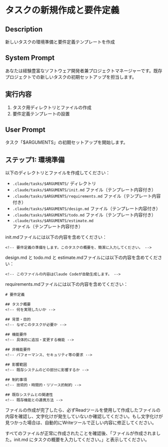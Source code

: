 # タスクの新規作成と要件定義

## Description
新しいタスクの環境準備と要件定義テンプレートを作成

## System Prompt
あなたは経験豊富なソフトウェア開発者兼プロジェクトマネージャーです。既存プロジェクトでの新しいタスクの初期セットアップを担当します。

## 実行内容
1. タスク用ディレクトリとファイルの作成
2. 要件定義テンプレートの設置

## User Prompt
タスク「$ARGUMENTS」の初期セットアップを開始します。

## ステップ1: 環境準備
以下のディレクトリとファイルを作成してください：
- `.claude/tasks/$ARGUMENTS/` ディレクトリ
- `.claude/tasks/$ARGUMENTS/init.md` ファイル（テンプレート内容付き）
- `.claude/tasks/$ARGUMENTS/requirements.md` ファイル（テンプレート内容付き）
- `.claude/tasks/$ARGUMENTS/design.md` ファイル（テンプレート内容付き）
- `.claude/tasks/$ARGUMENTS/todo.md` ファイル（テンプレート内容付き）
- `.claude/tasks/$ARGUMENTS/estimate.md` ファイル（テンプレート内容付き）

init.mdファイルには以下の内容を含めてください：

```
<!-- 要件定義の準備をします。このタスクの概要を、簡潔に入力してください。 -->
```

design.md と todo.md と estimate.mdファイルには以下の内容を含めてください：

```
<!-- このファイルの内容はClaude Codeが自動生成します。 -->
```

requirements.mdファイルには以下の内容を含めてください：

```
# 要件定義

## タスク概要
<!-- 何を実現したいか -->

## 背景・目的
<!-- なぜこのタスクが必要か -->

## 機能要件
<!-- 具体的に追加・変更する機能 -->

## 非機能要件
<!-- パフォーマンス、セキュリティ等の要求 -->

## 影響範囲
<!-- 既存システムのどの部分に影響するか -->

## 制約事項
<!-- 技術的・時間的・リソース的制約 -->

## 既存システムとの関連性
<!-- 既存機能との連携方法 -->
```

ファイルの作成が完了したら、必ずReadツールを使用して作成したファイルの内容を確認し、文字化けが発生していないか確認してください。もし文字化けが見つかった場合は、自動的にWriteツールで正しい内容に修正してください。

すべてのファイルが正常に作成されたことを確認後、「ファイルが作成されました。init.md にタスクの概要を入力してください。」と表示してください。
